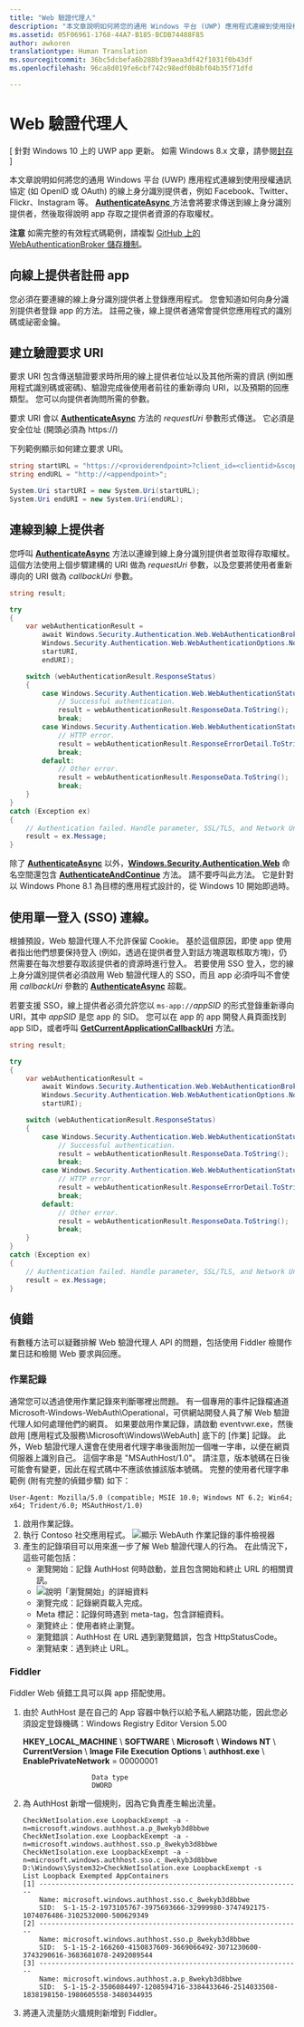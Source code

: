 ```yaml
---
title: "Web 驗證代理人"
description: "本文章說明如何將您的通用 Windows 平台 (UWP) 應用程式連線到使用授權通訊協定 (如 OpenID 或 OAuth) 的線上身分識別提供者，例如 Facebook、Twitter、Flickr、Instagram 等。"
ms.assetid: 05F06961-1768-44A7-B185-BCDB74488F85
author: awkoren
translationtype: Human Translation
ms.sourcegitcommit: 36bc5dcbefa6b288bf39aea3df42f1031f0b43df
ms.openlocfilehash: 96ca8d019fe6cbf742c98edf0b8bf04b35f71dfd

---
```


# Web 驗證代理人


\[ 針對 Windows 10 上的 UWP app 更新。 如需 Windows 8.x 文章，請參閱[封存](http://go.microsoft.com/fwlink/p/?linkid=619132) \]


本文章說明如何將您的通用 Windows 平台 (UWP) 應用程式連線到使用授權通訊協定 (如 OpenID 或 OAuth) 的線上身分識別提供者，例如 Facebook、Twitter、Flickr、Instagram 等。 [
              **AuthenticateAsync**
            ](https://msdn.microsoft.com/library/windows/apps/br212066) 方法會將要求傳送到線上身分識別提供者，然後取得說明 app 存取之提供者資源的存取權杖。

**注意** 如需完整的有效程式碼範例，請複製 [GitHub 上的 WebAuthenticationBroker 儲存機制](http://go.microsoft.com/fwlink/p/?LinkId=620622)。

 

## 向線上提供者註冊 app


您必須在要連線的線上身分識別提供者上登錄應用程式。 您會知道如何向身分識別提供者登錄 app 的方法。 註冊之後，線上提供者通常會提供您應用程式的識別碼或祕密金鑰。

## 建立驗證要求 URI


要求 URI 包含傳送驗證要求時所用的線上提供者位址以及其他所需的資訊 (例如應用程式識別碼或密碼)、驗證完成後使用者前往的重新導向 URI，以及預期的回應類型。 您可以向提供者詢問所需的參數。

要求 URI 會以 [**AuthenticateAsync**](https://msdn.microsoft.com/library/windows/apps/br212066) 方法的 *requestUri* 參數形式傳送。 它必須是安全位址 (開頭必須為 https://)

下列範例顯示如何建立要求 URI。

```cs
string startURL = "https://<providerendpoint>?client_id=<clientid>&scope=<scopes>&response_type=token";
string endURL = "http://<appendpoint>";

System.Uri startURI = new System.Uri(startURL);
System.Uri endURI = new System.Uri(endURL);
```

## 連線到線上提供者


您呼叫 [**AuthenticateAsync**](https://msdn.microsoft.com/library/windows/apps/br212066) 方法以連線到線上身分識別提供者並取得存取權杖。 這個方法使用上個步驟建構的 URI 做為 *requestUri* 參數，以及您要將使用者重新導向的 URI 做為 *callbackUri* 參數。

```cs
string result;

try
{
    var webAuthenticationResult = 
        await Windows.Security.Authentication.Web.WebAuthenticationBroker.AuthenticateAsync( 
        Windows.Security.Authentication.Web.WebAuthenticationOptions.None, 
        startURI, 
        endURI);

    switch (webAuthenticationResult.ResponseStatus)
    {
        case Windows.Security.Authentication.Web.WebAuthenticationStatus.Success:
            // Successful authentication. 
            result = webAuthenticationResult.ResponseData.ToString(); 
            break;
        case Windows.Security.Authentication.Web.WebAuthenticationStatus.ErrorHttp:
            // HTTP error. 
            result = webAuthenticationResult.ResponseErrorDetail.ToString(); 
            break;
        default:
            // Other error.
            result = webAuthenticationResult.ResponseData.ToString(); 
            break;
    } 
}
catch (Exception ex)
{
    // Authentication failed. Handle parameter, SSL/TLS, and Network Unavailable errors here. 
    result = ex.Message;
}
```

除了 [**AuthenticateAsync**](https://msdn.microsoft.com/library/windows/apps/br212066) 以外，[**Windows.Security.Authentication.Web**](https://msdn.microsoft.com/library/windows/apps/br227044) 命名空間還包含 [**AuthenticateAndContinue**](https://msdn.microsoft.com/library/windows/apps/dn632425) 方法。 請不要呼叫此方法。 它是針對以 Windows Phone 8.1 為目標的應用程式設計的，從 Windows 10 開始即過時。

## 使用單一登入 (SSO) 連線。


根據預設，Web 驗證代理人不允許保留 Cookie。 基於這個原因，即使 app 使用者指出他們想要保持登入 (例如，透過在提供者登入對話方塊選取核取方塊)，仍然需要在每次想要存取該提供者的資源時進行登入。 若要使用 SSO 登入，您的線上身分識別提供者必須啟用 Web 驗證代理人的 SSO，而且 app 必須呼叫不會使用 *callbackUri* 參數的 [**AuthenticateAsync**](https://msdn.microsoft.com/library/windows/apps/br212068) 超載。

若要支援 SSO，線上提供者必須允許您以 `ms-app://`*appSID* 的形式登錄重新導向 URI，其中 *appSID* 是您 app 的 SID。 您可以在 app 的 app 開發人員頁面找到 app SID，或者呼叫 [**GetCurrentApplicationCallbackUri**](https://msdn.microsoft.com/library/windows/apps/br212069) 方法。

```cs
string result;

try
{
    var webAuthenticationResult = 
        await Windows.Security.Authentication.Web.WebAuthenticationBroker.AuthenticateAsync( 
        Windows.Security.Authentication.Web.WebAuthenticationOptions.None, 
        startURI);

    switch (webAuthenticationResult.ResponseStatus)
    {
        case Windows.Security.Authentication.Web.WebAuthenticationStatus.Success:
            // Successful authentication. 
            result = webAuthenticationResult.ResponseData.ToString(); 
            break;
        case Windows.Security.Authentication.Web.WebAuthenticationStatus.ErrorHttp:
            // HTTP error. 
            result = webAuthenticationResult.ResponseErrorDetail.ToString(); 
            break;
        default:
            // Other error.
            result = webAuthenticationResult.ResponseData.ToString(); 
            break;
    } 
}
catch (Exception ex)
{
    // Authentication failed. Handle parameter, SSL/TLS, and Network Unavailable errors here. 
    result = ex.Message;
}
```

## 偵錯


有數種方法可以疑難排解 Web 驗證代理人 API 的問題，包括使用 Fiddler 檢閱作業日誌和檢閱 Web 要求與回應。

### 作業記錄

通常您可以透過使用作業記錄來判斷哪裡出問題。 有一個專用的事件記錄檔通道 Microsoft-Windows-WebAuth\\Operational，可供網站開發人員了解 Web 驗證代理人如何處理他們的網頁。 如果要啟用作業記錄，請啟動 eventvwr.exe，然後啟用 \[應用程式及服務\\Microsoft\\Windows\\WebAuth\] 底下的 \[作業\] 記錄。 此外，Web 驗證代理人還會在使用者代理字串後面附加一個唯一字串，以便在網頁伺服器上識別自己。 這個字串是 "MSAuthHost/1.0"。 請注意，版本號碼在日後可能會有變更，因此在程式碼中不應該依據該版本號碼。 完整的使用者代理字串範例 (附有完整的偵錯步驟) 如下：

`User-Agent: Mozilla/5.0 (compatible; MSIE 10.0; Windows NT 6.2; Win64; x64; Trident/6.0; MSAuthHost/1.0)`

1.  啟用作業記錄。
2.  執行 Contoso 社交應用程式。 ![顯示 WebAuth 作業記錄的事件檢視器](images/wab-event-viewer-1.png)
3.  產生的記錄項目可以用來進一步了解 Web 驗證代理人的行為。 在此情況下，這些可能包括：
    -   瀏覽開始：記錄 AuthHost 何時啟動，並且包含開始和終止 URL 的相關資訊。
    -   ![說明「瀏覽開始」的詳細資料](images/wab-event-viewer-2.png)
    -   瀏覽完成：記錄網頁載入完成。
    -   Meta 標記：記錄何時遇到 meta-tag，包含詳細資料。
    -   瀏覽終止：使用者終止瀏覽。
    -   瀏覽錯誤：AuthHost 在 URL 遇到瀏覽錯誤，包含 HttpStatusCode。
    -   瀏覽結束：遇到終止 URL。

### Fiddler

Fiddler Web 偵錯工具可以與 app 搭配使用。

1.  由於 AuthHost 是在自己的 App 容器中執行以給予私人網路功能，因此您必須設定登錄機碼：Windows Registry Editor Version 5.00

    **HKEY\_LOCAL\_MACHINE**
            \\
            **SOFTWARE**
            \\
            **Microsoft**
            \\
            **Windows NT**
            \\
            **CurrentVersion**
            \\
            **Image File Execution Options**
            \\
            **authhost.exe**
            \\
            **EnablePrivateNetwork** = 00000001

                         Data type  
                         DWORD

2.  為 AuthHost 新增一個規則，因為它負責產生輸出流量。
    ```syntax
    CheckNetIsolation.exe LoopbackExempt -a -n=microsoft.windows.authhost.a.p_8wekyb3d8bbwe
    CheckNetIsolation.exe LoopbackExempt -a -n=microsoft.windows.authhost.sso.p_8wekyb3d8bbwe
    CheckNetIsolation.exe LoopbackExempt -a -n=microsoft.windows.authhost.sso.c_8wekyb3d8bbwe
    D:\Windows\System32>CheckNetIsolation.exe LoopbackExempt -s
    List Loopback Exempted AppContainers
    [1] -----------------------------------------------------------------
        Name: microsoft.windows.authhost.sso.c_8wekyb3d8bbwe
        SID:  S-1-15-2-1973105767-3975693666-32999980-3747492175-1074076486-3102532000-500629349
    [2] -----------------------------------------------------------------
        Name: microsoft.windows.authhost.sso.p_8wekyb3d8bbwe
        SID:  S-1-15-2-166260-4150837609-3669066492-3071230600-3743290616-3683681078-2492089544
    [3] -----------------------------------------------------------------
        Name: microsoft.windows.authhost.a.p_8wekyb3d8bbwe
        SID:  S-1-15-2-3506084497-1208594716-3384433646-2514033508-1838198150-1980605558-3480344935
    ```

3.  將連入流量防火牆規則新增到 Fiddler。


<!--HONumber=Jun16_HO4-->


